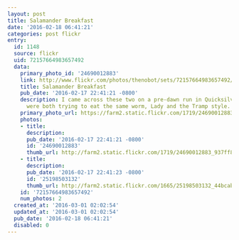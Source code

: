 ```yaml
---
layout: post
title: Salamander Breakfast
date: '2016-02-18 06:41:21'
categories: post flickr
entry:
  id: 1148
  source: flickr
  uid: 72157664983657492
  data:
    primary_photo_id: '24690012883'
    link: http://www.flickr.com/photos/thenobot/sets/72157664983657492/
    title: Salamander Breakfast
    pub_date: '2016-02-17 22:41:21 -0800'
    description: I came across these two on a pre-dawn run in Quicksilver Park. They
      were both trying to eat the same worm, Lady and the Tramp style.
    primary_photo_url: https://farm2.static.flickr.com/1719/24690012883_937ff892f4_m.jpg
    photos:
    - title: 
      description: 
      pub_date: '2016-02-17 22:41:21 -0800'
      id: '24690012883'
      thumb_url: http://farm2.static.flickr.com/1719/24690012883_937ff892f4_s.jpg
    - title: 
      description: 
      pub_date: '2016-02-17 22:41:23 -0800'
      id: '25198503132'
      thumb_url: http://farm2.static.flickr.com/1665/25198503132_44bcabdc90_s.jpg
    id: '72157664983657492'
    num_photos: 2
  created_at: '2016-03-01 02:02:54'
  updated_at: '2016-03-01 02:02:54'
  pub_date: '2016-02-18 06:41:21'
  disabled: 0
---
```

